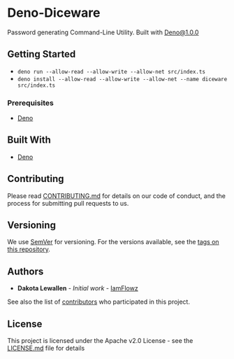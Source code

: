 # Deno-Diceware

Password generating Command-Line Utility. Built with Deno@1.0.0

## Getting Started

- `deno run --allow-read --allow-write --allow-net src/index.ts`
- `deno install --allow-read --allow-write --allow-net --name diceware src/index.ts`

### Prerequisites

- [Deno](https://deno.land/)

## Built With

- [Deno](https://deno.land/)

## Contributing

Please read [CONTRIBUTING.md](https://github.com/iamflowz/) for details on our code of conduct, and the process for submitting pull requests to us.

## Versioning

We use [SemVer](http://semver.org/) for versioning. For the versions available, see the [tags on this repository](https://github.com/iamflowz/deno-diceware/tags).

## Authors

- **Dakota Lewallen** - _Initial work_ - [IamFlowz](https://github.com/IamFlowz)

See also the list of [contributors](https://github.com/your/project/contributors) who participated in this project.

## License

This project is licensed under the Apache v2.0 License - see the [LICENSE.md](LICENSE.md) file for details
